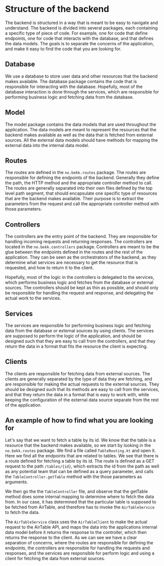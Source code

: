 # Structure of the backend

The backend is structured in a way that is meant to be easy to navigate and understand. The backend is divided into
several packages, each containing a specific type of piece of code. For example, one for code that define endpoints,
one for code that interacts with the database, and that defines the data models. The goals is to separate the concerns
of the application, and make it easy to find the code that you are looking for.

## Database

We use a database to store user data and other resources that the backend makes available. The database package contains
the code that is responsible for interacting with the database. Hopefully, most of the database interaction is done
through the services, which are responsible for performing business logic and fetching data from the database.

## Model

The model package contains the data models that are used throughout the application. The data models are meant to
represent the resources that the backend makes available as well as the data that is fetched from external sources. All
the external data models should have methods for mapping the external data into the internal data model.

## Routes

The routes are defined in the `no.bekk.routes` package. The routes are responsible for defining the endpoints of the
backend. Generally they define the path, the HTTP method and the appropriate controller method to call. The routes are
generally separated into their own files defined by the top level path segment, that should encapsulate one specific
type of resources that are the backend makes available. Their purpose is to extract the parameters from the request and
call the appropriate controller method with those parameters.

## Controllers

The controllers are the entry point of the backend. They are responsible for handling incoming requests and returning
responses. The controllers are located in the `no.bekk.controllers` package. Controllers are meant to be the glue between
the endpoints defined in the routes and the rest of the application. They can be seen as the orchestrators of the
backend, as they determine what services are necessary to get the resource that is requested, and how to return it to
the client.

Hopefully, most of the logic in the controllers is delegated to the services, which performs business logic and fetches
from the database or external sources. The controllers should be kept as thin as possible, and should only be responsible
for handling the request and response, and delegating the actual work to the services.

## Services

The services are responsible for performing business logic and fetching data from the database or external sources by
using clients. The services are supposed to perform the logic of the application, and should be designed such that they
are easy to call from the controllers, and that they return the data in a format that fits the resource the client is
expecting.

## Clients

The clients are responsible for fetching data from external sources. The clients are generally separated by the type of
data they are fetching, and are responsible for making the actual requests to the external sources. They should be
designed such that its methods are easy to call from the services, and that they return the data in a format that is
easy to work with, while keeping the configuration of the external data source separate from the rest of the application.

## An example of how to find what you are looking for

Let's say that we want to fetch a table by its id. We know that the table is a resource that the backend makes available,
so we start by looking in the `no.bekk.routes` package. We find a file called `TableRouting.kt` and open it. Here
we find all the endpoints that are related to tables. We see that there is a route defined for fetching a table by its
id. The route is defined as a GET request to the path `/tables/{id}`, which extracts the id from the path as well as
any potential team that can be defined as a query parameter, and calls the `TableController.getTable` method with the
those parameters as arguments.

We then go the the `TableController` file, and observe that the getTable method does some internal mapping to determine
where to fetch the data from. In our case, it has determined that the particular table is supposed to be fetched from
AirTable, and therefore has to invoke the `AirTableService` to fetch the data.

The `AirTableService` class uses the `AirTableClient` to make the actual request to the AirTable API, and maps the data
into the applications internal data model before it returns the response to the controller,
which then returns the response to the client. As we can see we have a clear separation of concerns, where the routes
are responsible for defining the endpoints, the controllers are responsible for handling the requests and responses, and
the services are responsible for perform logic and using a client for fetching the data from external sources.

